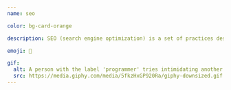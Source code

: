 ```yaml
---
name: seo

color: bg-card-orange

description: SEO (search engine optimization) is a set of practices designed to improve the appearance and positioning of web pages in organic search results.

emoji: 🏅

gif:
  alt: A person with the label 'programmer' tries intimidating another labeled 'SEO expert' who smacks down the 'programmer' with a single punch.
  src: https://media.giphy.com/media/5fkzHxGP920Ra/giphy-downsized.gif
---
```

